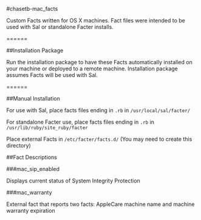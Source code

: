 #chasetb-mac_facts

Custom Facts written for OS X machines. Fact files were intended to be used with Sal or standalone Facter installs.

======

##Installation Package

Run the installation package to have these Facts automatically installed on your machine or deployed to a remote machine. Installation package assumes Facts will be used with Sal.

======

##Manual Installation

For use with Sal, place facts files ending in `.rb` in `/usr/local/sal/facter/`

For standalone Facter use, place facts files ending in `.rb` in `/usr/lib/ruby/site_ruby/facter`

Place external Facts in `/etc/facter/facts.d/` (You may need to create this directory)

##Fact Descriptions

###mac_sip_enabled

Displays current status of System Integrity Protection

###mac_warranty

External fact that reports two facts: AppleCare machine name and machine warranty expiration